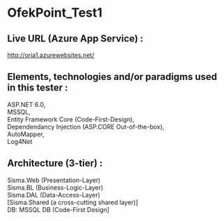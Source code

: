 # OfekPoint_Test1

Live URL (Azure App Service) :  
------
http://oria1.azurewebsites.net/  
  
  
  
  
Elements, technologies and/or paradigms used in this tester :  
------
ASP.NET 6.0,  
 MSSQL,   
Entity Framework Core (Code-First-Design),    
Dependendancy Injection (ASP.CORE Out-of-the-box),   
AutoMapper,   
Log4Net  

  
  
  
Architecture (3-tier) :  
------
Sisma.Web (Presentation-Layer)  
Sisma.BL  (Business-Logic-Layer)  
Sisma.DAL  (Data-Access-Layer)  
[Sisma.Shared  (a cross-cutting shared layer)]   
DB:  MSSQL DB  (Code-First Design]  